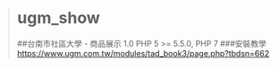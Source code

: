 > # ugm_show
> ##台南市社區大學 - 商品展示 1.0 
> PHP 5 >= 5.5.0, PHP 7
> ###安裝教學
> <https://www.ugm.com.tw/modules/tad_book3/page.php?tbdsn=662>